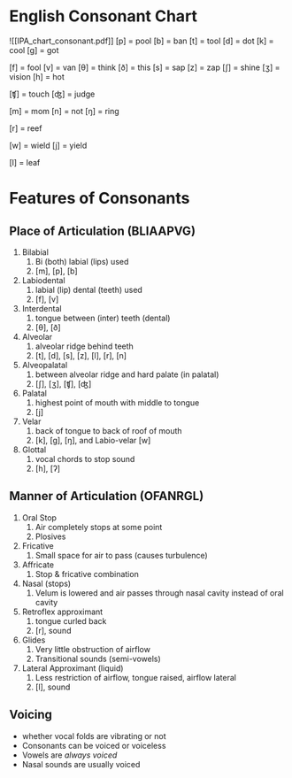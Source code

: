 # English Consonant Chart
![[IPA_chart_consonant.pdf]]
[p] = pool
[b] = ban
[t] = tool
[d] = dot
[k] = cool
[g] = got

[f] = fool
[v] = van
[θ] = think
[ð] = this
[s] = sap
[z] = zap
[ʃ] = shine
[ʒ] = vision
[h] = hot

[ʧ] = touch
[ʤ] = judge

[m] = mom 
[n] = not 
[ŋ] = ring

[r] = reef

[w] = wield
[j] = yield

[l] = leaf
# Features of Consonants
## Place of Articulation (BLIAAPVG)
1. Bilabial
	1. Bi (both) labial (lips) used
	2. [m], [p], [b]
2. Labiodental
	1. labial (lip) dental (teeth) used
	2. [f], [v]
3. Interdental
	1. tongue between (inter) teeth (dental)
	2. [θ], [ð]
4. Alveolar
	1. alveolar ridge behind teeth
	2. [t], [d], [s], [z], [l], [r], [n]
5. Alveopalatal
	1. between alveolar ridge and hard palate (in palatal)
	2. [ʃ], [ʒ], [ʧ], [ʤ]
6. Palatal
	1. highest point of mouth with middle to tongue
	2. [j]
7. Velar
	1. back of tongue to back of roof of mouth
	2. [k], [g], [ŋ], and Labio-velar [w]
8. Glottal
	1. vocal chords to stop sound
	2. [h], [ʔ]
## Manner of Articulation (OFANRGL)
1. Oral Stop
	1. Air completely stops at some point
	2. Plosives
2. Fricative
	1. Small space for air to pass (causes turbulence)
3. Affricate
	1. Stop & fricative combination
4. Nasal (stops)
	1. Velum is lowered and air passes through nasal cavity instead of oral cavity
5. Retroflex approximant
	1. tongue curled back
	2. [r], sound
6. Glides
	1. Very little obstruction of airflow
	2. Transitional sounds (semi-vowels)
7. Lateral Approximant (liquid)
	1. Less restriction of airflow, tongue raised, airflow lateral
	2. [l], sound
## Voicing
- whether vocal folds are vibrating or not
- Consonants can be voiced or voiceless
- Vowels are *always voiced*
- Nasal sounds are usually voiced